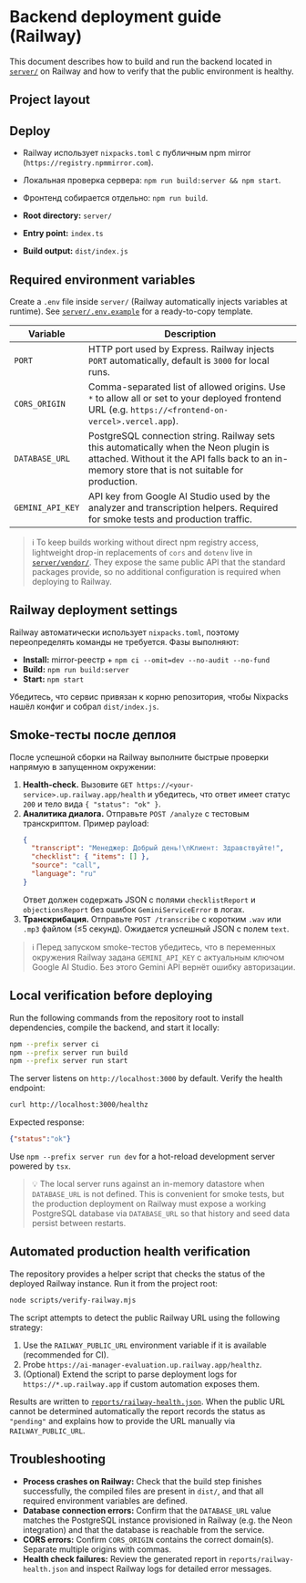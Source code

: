 # Backend deployment guide (Railway)

This document describes how to build and run the backend located in [`server/`](server/) on Railway and how to verify that the public environment is healthy.

## Project layout

## Deploy

- Railway использует `nixpacks.toml` с публичным npm mirror (`https://registry.npmmirror.com`).
- Локальная проверка сервера: `npm run build:server && npm start`.
- Фронтенд собирается отдельно: `npm run build`.

- **Root directory:** `server/`
- **Entry point:** `index.ts`
- **Build output:** `dist/index.js`

## Required environment variables

Create a `.env` file inside `server/` (Railway automatically injects variables at runtime). See [`server/.env.example`](server/.env.example) for a ready-to-copy template.

| Variable | Description |
| --- | --- |
| `PORT` | HTTP port used by Express. Railway injects `PORT` automatically, default is `3000` for local runs. |
| `CORS_ORIGIN` | Comma-separated list of allowed origins. Use `*` to allow all or set to your deployed frontend URL (e.g. `https://<frontend-on-vercel>.vercel.app`). |
| `DATABASE_URL` | PostgreSQL connection string. Railway sets this automatically when the Neon plugin is attached. Without it the API falls back to an in-memory store that is not suitable for production. |
| `GEMINI_API_KEY` | API key from Google AI Studio used by the analyzer and transcription helpers. Required for smoke tests and production traffic. |

> ℹ️  To keep builds working without direct npm registry access, lightweight drop-in replacements of `cors` and `dotenv` live in [`server/vendor/`](server/vendor/). They expose the same public API that the standard packages provide, so no additional configuration is required when deploying to Railway.

## Railway deployment settings

Railway автоматически использует `nixpacks.toml`, поэтому переопределять команды не требуется. Фазы выполняют:

- **Install:** mirror-реестр + `npm ci --omit=dev --no-audit --no-fund`
- **Build:** `npm run build:server`
- **Start:** `npm start`

Убедитесь, что сервис привязан к корню репозитория, чтобы Nixpacks нашёл конфиг и собрал `dist/index.js`.

## Smoke-тесты после деплоя

После успешной сборки на Railway выполните быстрые проверки напрямую в запущенном окружении:

1. **Health-check.** Вызовите `GET https://<your-service>.up.railway.app/health` и убедитесь, что ответ имеет статус `200` и тело вида `{ "status": "ok" }`.
2. **Аналитика диалога.** Отправьте `POST /analyze` с тестовым транскриптом. Пример payload:
   ```json
   {
     "transcript": "Менеджер: Добрый день!\nКлиент: Здравствуйте!",
     "checklist": { "items": [] },
     "source": "call",
     "language": "ru"
   }
   ```
   Ответ должен содержать JSON с полями `checklistReport` и `objectionsReport` без ошибок `GeminiServiceError` в логах.
3. **Транскрибация.** Отправьте `POST /transcribe` с коротким `.wav` или `.mp3` файлом (≤5 секунд). Ожидается успешный JSON c полем `text`.

> ℹ️ Перед запуском smoke-тестов убедитесь, что в переменных окружения Railway задана `GEMINI_API_KEY` с актуальным ключом Google AI Studio. Без этого Gemini API вернёт ошибку авторизации.

## Local verification before deploying

Run the following commands from the repository root to install dependencies, compile the backend, and start it locally:

```bash
npm --prefix server ci
npm --prefix server run build
npm --prefix server run start
```

The server listens on `http://localhost:3000` by default. Verify the health endpoint:

```bash
curl http://localhost:3000/healthz
```

Expected response:

```json
{"status":"ok"}
```

Use `npm --prefix server run dev` for a hot-reload development server powered by `tsx`.

> 💡  The local server runs against an in-memory datastore when `DATABASE_URL` is not defined. This is convenient for smoke tests, but the production deployment on Railway must expose a working PostgreSQL database via `DATABASE_URL` so that history and seed data persist between restarts.

## Automated production health verification

The repository provides a helper script that checks the status of the deployed Railway instance. Run it from the project root:

```bash
node scripts/verify-railway.mjs
```

The script attempts to detect the public Railway URL using the following strategy:

1. Use the `RAILWAY_PUBLIC_URL` environment variable if it is available (recommended for CI).
2. Probe `https://ai-manager-evaluation.up.railway.app/healthz`.
3. (Optional) Extend the script to parse deployment logs for `https://*.up.railway.app` if custom automation exposes them.

Results are written to [`reports/railway-health.json`](reports/railway-health.json). When the public URL cannot be determined automatically the report records the status as `"pending"` and explains how to provide the URL manually via `RAILWAY_PUBLIC_URL`.

## Troubleshooting

- **Process crashes on Railway:** Check that the build step finishes successfully, the compiled files are present in `dist/`, and that all required environment variables are defined.
- **Database connection errors:** Confirm that the `DATABASE_URL` value matches the PostgreSQL instance provisioned in Railway (e.g. the Neon integration) and that the database is reachable from the service.
- **CORS errors:** Confirm `CORS_ORIGIN` contains the correct domain(s). Separate multiple origins with commas.
- **Health check failures:** Review the generated report in `reports/railway-health.json` and inspect Railway logs for detailed error messages.

